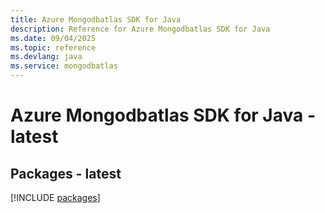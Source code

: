 ```yaml
---
title: Azure Mongodbatlas SDK for Java
description: Reference for Azure Mongodbatlas SDK for Java
ms.date: 09/04/2025
ms.topic: reference
ms.devlang: java
ms.service: mongodbatlas
---
```

# Azure Mongodbatlas SDK for Java - latest
## Packages - latest
[!INCLUDE [packages](mongodbatlas-index.md)]